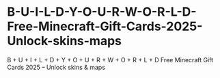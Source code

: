 # B-U-I-L-D-Y-O-U-R-W-O-R-L-D-Free-Minecraft-Gift-Cards-2025-Unlock-skins-maps
B + U + I + L + D + Y + O + U + R + W + O + R + L + D Free Minecraft Gift Cards 2025 – Unlock skins &amp; maps
